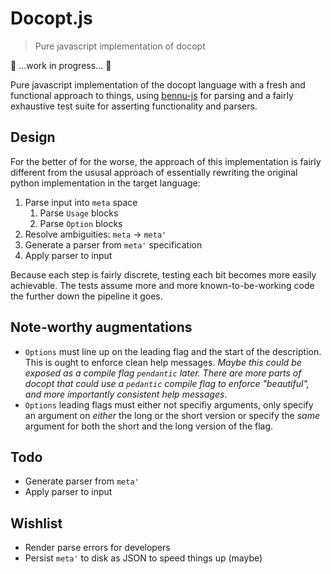 # Docopt.js

> Pure javascript implementation of docopt

:construction: ...work in progress... :construction:

Pure javascript implementation of the docopt language with a fresh and
functional approach to things, using [bennu-js][bennu] for parsing and
a fairly exhaustive test suite for asserting functionality and parsers.

## Design

For the better of for the worse, the approach of this implementation is fairly
different from the ususal approach of essentially rewriting the original python
implementation in the target language:

1. Parse input into `meta` space
    1. Parse `Usage` blocks
    2. Parse `Option` blocks
2. Resolve ambiguities: `meta` -> `meta'`
3. Generate a parser from `meta'` specification
4. Apply parser to input

Because each step is fairly discrete, testing each bit becomes more easily
achievable. The tests assume more and more known-to-be-working code the further
down the pipeline it goes.

## Note-worthy augmentations

* `Options` must line up on the leading flag and the start of the description.
  This is ought to enforce clean help messages. _Maybe this could be exposed
  as a compile flag `pendantic` later. There are more parts of docopt that
  could use a `pedantic` compile flag to enforce "beautiful", and more importantly
  consistent help messages_.
* `Options` leading flags must either not specifiy arguments, only specify an
  argument on _either_ the long or the short version or specify the _same_
  argument for both the short and the long version of the flag.

## Todo

* Generate parser from `meta'`
* Apply parser to input

## Wishlist

* Render parse errors for developers
* Persist `meta'` to disk as JSON to speed things up (maybe)

[bennu]: http://bennu-js.com/
